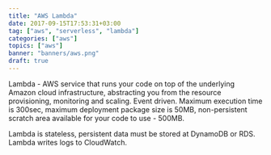 ```yaml
---
title: "AWS Lambda"
date: 2017-09-15T17:53:31+03:00
tag: ["aws", "serverless", "lambda"]
categories: ["aws"]
topics: ["aws"]
banner: "banners/aws.png"
draft: true
---
```


Lambda - AWS service that runs your code on top of the underlying Amazon cloud infrastructure,
abstracting you from the resource provisioning, monitoring and scaling. Event driven.
Maximum execution time is 300sec, maximum deployment package size is 50MB, non-persistent scratch area
available for your code to use - 500MB.

Lambda is stateless, persistent data must be stored at DynamoDB or RDS. Lambda writes logs to CloudWatch.


